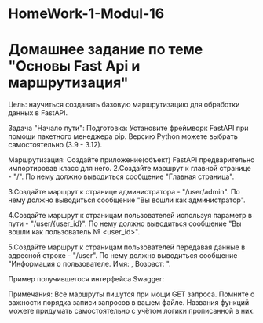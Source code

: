 # HomeWork-1-Modul-16
# Домашнее задание по теме "Основы Fast Api и маршрутизация"

Цель: научиться создавать базовую маршрутизацию для обработки данных в FastAPI.

Задача "Начало пути":
Подготовка:
Установите фреймворк FastAPI при помощи пакетного менеджера pip. Версию Python можете выбрать самостоятельно (3.9 - 3.12).

Маршрутизация:
Создайте приложение(объект) FastAPI предварительно импортировав класс для него.
2.Создайте маршрут к главной странице - "/". По нему должно выводиться сообщение "Главная страница".

3.Создайте маршрут к странице администратора - "/user/admin". По нему должно выводиться сообщение "Вы вошли как администратор".

4.Создайте маршрут к страницам пользователей используя параметр в пути - "/user/{user_id}". По нему должно выводиться сообщение "Вы вошли как пользователь № <user_id>".

5.Создайте маршрут к страницам пользователей передавая данные в адресной строке - "/user". По нему должно выводиться сообщение "Информация о пользователе. Имя: <username>, Возраст: <age>".

Пример получившегося интерфейса Swagger:



Примечания:
Все маршруты пишутся при мощи GET запроса.
Помните о важности порядка записи запросов в вашем файле.
Названия функций можете придумать самостоятельно с учётом логики прописанной в них.
